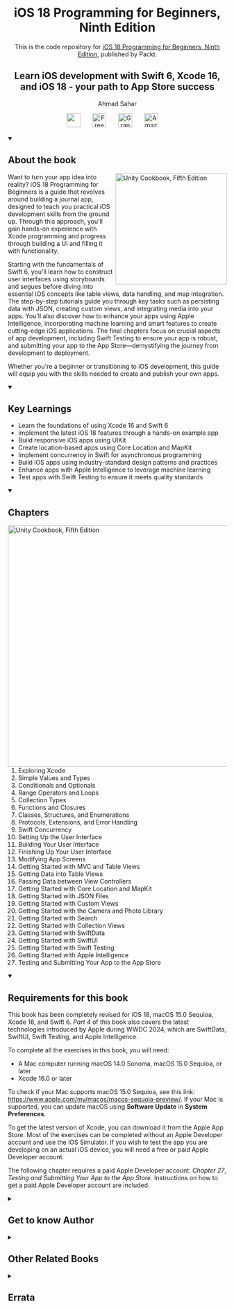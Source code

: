 <h1 align="center">
iOS 18 Programming for Beginners, Ninth Edition</h1>
<p align="center">This is the code repository for <a href ="https://www.packtpub.com/en-us/product/ios-18-programming-for-beginners-ninth-edition/9781836204893"> iOS 18 Programming for Beginners, Ninth Edition</a>, published by Packt.
</p>

<h2 align="center">
Learn iOS development with Swift 6, Xcode 16, and iOS 18 - your path to App Store success 
</h2>
<p align="center">
Ahmad Sahar</p>

<p align="center">
   <a href="https://packt.link/ios-Swift" alt="Discord" title="Learn more on the Discord server"><img width="32px" src="https://cliply.co/wp-content/uploads/2021/08/372108630_DISCORD_LOGO_400.gif"/></a>
  &#8287;&#8287;&#8287;&#8287;&#8287;
  <a href="https://packt.link/free-ebook/9781836204893"><img width="32px" alt="Free PDF" title="Free PDF" src="https://cdn-icons-png.flaticon.com/512/4726/4726010.png"/></a>
 &#8287;&#8287;&#8287;&#8287;&#8287;
  <a href="https://packt.link/gbp/9781836204893"><img width="32px" alt="Graphic Bundle" title="Graphic Bundle" src="https://cdn-icons-png.flaticon.com/512/2659/2659360.png"/></a>
  &#8287;&#8287;&#8287;&#8287;&#8287;
   <a href="https://www.amazon.com/iOS-18-Programming-Beginners-development/dp/1836204892/"><img width="32px" alt="Amazon" title="Get your copy" src="https://cdn-icons-png.flaticon.com/512/15466/15466027.png"/></a>
  &#8287;&#8287;&#8287;&#8287;&#8287;
</p>
<details open> 
  <summary><h2>About the book</summary>
<a href="https://www.packtpub.com/product/unity-cookbook-fifth-edition/9781805123026">
<img src="https://content.packt.com/B31371/cover_image_small.jpg" alt="Unity Cookbook, Fifth Edition" height="256px" align="right">
</a>

Want to turn your app idea into reality? iOS 18 Programming for Beginners is a guide that revolves around building a journal app, designed to teach you practical iOS development skills from the ground up. Through this approach, you'll gain hands-on experience with Xcode programming and progress through building a UI and filling it with functionality.

Starting with the fundamentals of Swift 6, you'll learn how to construct user interfaces using storyboards and segues before diving into essential iOS concepts like table views, data handling, and map integration. The step-by-step tutorials guide you through key tasks such as persisting data with JSON, creating custom views, and integrating media into your apps. You’ll also discover how to enhance your apps using Apple Intelligence, incorporating machine learning and smart features to create cutting-edge iOS applications. The final chapters focus on crucial aspects of app development, including Swift Testing to ensure your app is robust, and submitting your app to the App Store—demystifying the journey from development to deployment.

Whether you're a beginner or transitioning to iOS development, this guide will equip you with the skills needed to create and publish your own apps.</details>
<details open> 
  <summary><h2>Key Learnings</summary>
<ul>

<li>Learn the foundations of using Xcode 16 and Swift 6</li>

<li>Implement the latest iOS 18 features through a hands-on example app</li>

<li>Build responsive iOS apps using UIKit</li>

<li>Create location-based apps using Core Location and MapKit</li>

<li>Implement concurrency in Swift for asynchronous programming</li>

<li>Build iOS apps using industry-standard design patterns and practices</li>

<li>Enhance apps with Apple Intelligence to leverage machine learning</li>

<li>Test apps with Swift Testing to ensure it meets quality standards</li>

</ul>

  </details>

<details open> 
  <summary><h2>Chapters</summary>
     <img src="https://cliply.co/wp-content/uploads/2020/02/372002150_DOCUMENTS_400px.gif" alt="Unity Cookbook, Fifth Edition" height="556px" align="right">
<ol>

  <li>Exploring Xcode </li>

  <li>Simple Values and Types </li>

  <li>Conditionals and Optionals </li>

  <li>Range Operators and Loops </li>

  <li>Collection Types</li>

  <li>Functions and Closures </li>

  <li>Classes, Structures, and Enumerations </li>

  <li>Protocols, Extensions, and Error Handling </li>

  <li>Swift Concurrency</li>

  <li>Setting Up the User Interface </li>

  <li>Building Your User Interface </li>

  <li>Finishing Up Your User Interface </li>

  <li>Modifying App Screens</li>

  <li>Getting Started with MVC and Table Views </li>

  <li>Getting Data into Table Views </li>

  <li>Passing Data between View Controllers</li>

  <li>Getting Started with Core Location and MapKit </li>

  <li>Getting Started with JSON Files </li>

  <li>Getting Started with Custom Views </li>

  <li>Getting Started with the Camera and Photo Library </li>

  <li>Getting Started with Search </li>

  <li>Getting Started with Collection Views</li>

  <li>Getting Started with SwiftData </li>

  <li>Getting Started with SwiftUI </li>

  <li>Getting Started with Swift Testing </li>

  <li>Getting Started with Apple Intelligence </li>

  <li>Testing and Submitting Your App to the App Store </li>

</ol>

</details>


<details open> 
  <summary><h2>Requirements for this book</summary>

<p class="normal">This book has been completely revised for iOS 18, macOS 15.0 Sequioa, Xcode 16, and Swift 6. <em class="italic">Part 4 </em>of this book also covers the latest technologies introduced by Apple during WWDC 2024, which are SwiftData, SwiftUI, Swift Testing, and Apple Intelligence.</p>
    <p class="normal">To complete all the exercises in this book, you will need:</p>
    <ul>
      <li class="bulletList">A Mac computer running macOS 14.0 Sonoma, macOS 15.0 Sequioa, or later</li>
      <li class="bulletList">Xcode 16.0 or later</li>
    </ul>
    <p class="normal">To check if your Mac supports macOS 15.0 Sequioa, see this link: <a href="https://www.apple.com/my/macos/macos-sequoia-preview/"><span class="url">https://www.apple.com/my/macos/macos-sequoia-preview/</span></a>. If your Mac is supported, you can update macOS using <strong class="screenText">Software Update</strong> in <strong class="screenText">System Preferences</strong>.</p>
    <p class="normal">To get the latest version of Xcode, you can download it from the Apple App Store. Most of the exercises can be completed without an Apple Developer account and use the iOS Simulator. If you wish to test the app you are developing on an actual iOS device, you will need a free or paid Apple Developer account. </p>
    <p class="normal">The following chapter requires a paid Apple Developer account: <em class="chapterRef">Chapter 27</em>, <em class="italic">Testing and Submitting Your App to the App Store. </em>Instructions on how to get a paid Apple Developer account are included.</p>

    
  </details>
    


<details> 
  <summary><h2>Get to know Author</h2></summary>

_Ahmad Sahar_ is a trainer, presenter, and consultant at Tomafuwi Productions, specializing in conducting training courses for macOS and iOS, macOS Support Essentials certification courses, and iOS Development courses. He is a member of the DevCon iOS and MyCocoaHeads online communities in Malaysia and has conducted presentations and talks for both groups. In his spare time, he likes building and programming LEGO Mindstorms robots.



</details>
<details> 
  <summary><h2>Other Related Books</h2></summary>
<ul>

  <li><a href="https://www.packtpub.com/en-us/product/designing-and-prototyping-interfaces-with-figma-second-edition/9781835464601">Designing and Prototyping Interfaces with Figma, Second Edition</a></li>

  <li><a href="https://www.packtpub.com/en-us/product/swiftui-cookbook-third-edition/9781805121732">SwiftUI Cookbook, Third Edition</a></li>

  <li><a href="https://www.packtpub.com/en-us/product/101-ux-principles--2nd-edition-second-edition/9781803234885">101 UX Principles – 2nd edition, Second Edition</a></li>
 
</ul>

</details>
<details> 
  <summary><h2>Errata</h2></summary>
<ul>

  <li>There is a typo in <strong>Chapter 4</strong>, <strong>Range Operators and Loops</strong>, under the topic <strong>The repeat-while loop</strong> on page <strong>63</strong>.  

In the second last paragraph, the last line currently reads:  
*"The loop is repeated until y contains 50, at which point **x** < 50 returns false and the loop stops."*  

It should be corrected to:  
*"The loop is repeated until y contains 50, at which point **y** < 50 returns false and the loop stops."*  </li>
 
</ul>

</details>
